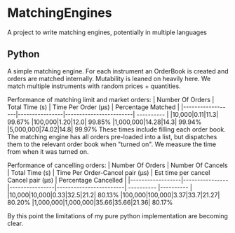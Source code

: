 # MatchingEngines
A project to write matching engines, potentially in multiple languages

## Python

A simple matching engine. For each instrument an OrderBook is created and orders are matched internally.
Mutability is leaned on heavily here. We match multiple instruments with random prices + quantities.

Performance of matching limit and market orders:
| Number Of Orders | Total Time (s) | Time Per Order (&mu;s) | Percentage Matched |
|------------------|----------------|------------------------| ---------- |
|10,000|0.11|11.3| 99.67%
|100,000|1.20|12.0| 99.85%
|1,000,000|14.28|14.3| 99.94%
|5,000,000|74.02|14.8| 99.97%
These times include filling each order book.
The matching engine has all orders pre-loaded into a list, but dispatches them to the relevant order book when "turned on". We 
measure the time from when it was turned on.

Performance of cancelling orders:
| Number Of Orders | Number Of Cancels | Total Time (s) | Time Per Order-Cancel pair (&mu;s) | Est time per cancel Cancel pair (&mu;s) | Percentage Cancelled |
|------------------|----------------|----------------|------------------------| ---------- |---------- |
|10,000|10,000|0.33|32.5|21.2| 80.13%
|100,000|100,000|3.37|33.7|21.27| 80.20%
|1,000,000|1,000,000|35.66|35.66|21.36| 80.17%

By this point the limitations of my pure python implementation are becoming clear.
